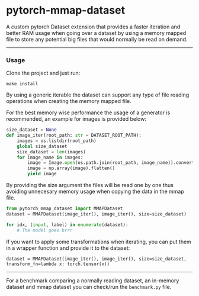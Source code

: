 # pytorch-mmap-dataset

A custom pytorch Dataset extension that provides a faster iteration and better RAM usage when going over a dataset by using a memory mapped file to store any potential big files that would normally be read on demand.

---

### Usage
Clone the project and just run:
```
make install
```

By using a generic iterable the dataset can support any type of file reading operations when creating the memory mapped file. 

For the best memory wise performance the usage of a generator is recommended, an example for images is provided below:

```python
size_dataset = None
def image_iter(root_path: str = DATASET_ROOT_PATH):
    images = os.listdir(root_path)
    global size_dataset
    size_dataset = len(images)
    for image_name in images:
        image = Image.open(os.path.join(root_path, image_name)).convert("RGB")
        image = np.array(image).flatten()
        yield image
```

By providing the size argument the files will be read one by one thus avoiding unnecesary memory usage when copying the data in the mmap file.
```python
from pytorch_mmap_dataset import MMAPDataset
dataset = MMAPDataset(image_iter(), image_iter(), size=size_dataset)

for idx, (input, label) in enumerate(dataset):
    # The model goes brrr
```

If you want to apply some transformations when iterating, you can put them in a wrapper function and provide it to the dataset:
```
dataset = MMAPDataset(image_iter(), image_iter(), size=size_dataset, transform_fn=lambda x: torch.tensor(x))
```

---

For a benchmark comparing a normally reading dataset, an in-memory dataset and mmap dataset you can check/run the `benchmark.py` file.